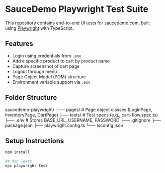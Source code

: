 # SauceDemo Playwright Test Suite

This repository contains end-to-end UI tests for [saucedemo.com](https://www.saucedemo.com), built using [Playwright](https://playwright.dev) with TypeScript.

## Features

- Login using credentials from `.env`
- Add a specific product to cart by product name
- Capture screenshot of cart page
- Logout through menu
- Page Object Model (POM) structure
- Environment variable support via `.env`

## Folder Structure
saucedemo-playwright/
├── pages/ # Page object classes (LoginPage, InventoryPage, CartPage)
├── tests/ # Test specs (e.g., cart-flow.spec.ts)
├── .env # Stores BASE_URL, USERNAME, PASSWORD
├── .gitignore
├── package.json
├── playwright.config.ts
└── tsconfig.json


## Setup Instructions

```bash
npm install

## Run Tests
npx playwright test

